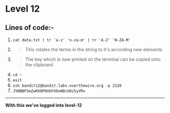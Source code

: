 # Level 12
## Lines of code:-
1. `cat data.txt | tr 'a-z' 'n-za-m' | tr 'A-Z' 'N-ZA-M'`
2. > This rotates the terms in the string to it's according new elements
3. > The key which is now printed on the terminal can be copied onto the clipboard
4. `cd ~`
5. `exit`
6. `ssh bandit12@bandit.labs.overthewire.org -p 2220`
7. `JVNBBFSmZwKKOP0XbFXOoW8chDz5yVRv`
---
**With this we've logged into level-12**
